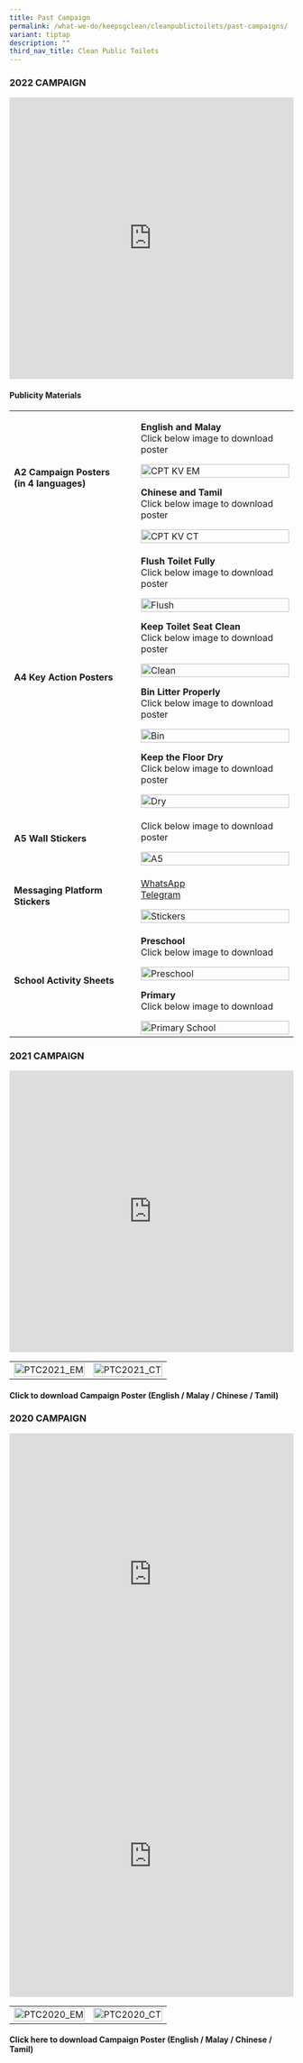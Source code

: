 ```yaml
---
title: Past Campaign
permalink: /what-we-do/keepsgclean/cleanpublictoilets/past-campaigns/
variant: tiptap
description: ""
third_nav_title: Clean Public Toilets
---
```

<h3>2022 CAMPAIGN</h3>
<div class="iframe-wrapper">
<iframe height="500" width="100%" allowfullscreen="true" frameborder="0" src="https://www.youtube.com/embed/9aI1lcsEZ_M"></iframe>
</div>
<h4>Publicity Materials</h4>
<table style="minWidth: 50px">
<colgroup>
<col>
<col>
</colgroup>
<tbody>
<tr>
<td rowspan="1" colspan="1">
<h4>A2 Campaign Posters<br>(in 4 languages)</h4>
</td>
<td rowspan="1" colspan="1">
<p><strong>English and Malay</strong>
<br>Click below image to download poster</p>
<div class="isomer-image-wrapper">
<img style="width: 100%" height="auto" width="100%" alt="CPT KV EM" src="/images/Keep SG Clean/Clean Public Toilets/cpt_kv_em_tmb_small.png">
</div>
<p><strong>Chinese and Tamil</strong>
<br>Click below image to download poster</p>
<div class="isomer-image-wrapper">
<img style="width: 100%" height="auto" width="100%" alt="CPT KV CT" src="/images/Keep SG Clean/Clean Public Toilets/cpt_kv_ct_tmb_small.png">
</div>
</td>
</tr>
<tr>
<td rowspan="1" colspan="1">
<h4>A4 Key Action Posters</h4>
</td>
<td rowspan="1" colspan="1">
<p><strong>Flush Toilet Fully</strong>
<br>Click below image to download poster</p>
<div class="isomer-image-wrapper">
<img style="width: 100%" height="auto" width="100%" alt="Flush" src="/images/Keep SG Clean/Clean Public Toilets/flush_tmb_small.jpg">
</div>
<p><strong>Keep Toilet Seat Clean</strong>
<br>Click below image to download poster</p>
<div class="isomer-image-wrapper">
<img style="width: 100%" height="auto" width="100%" alt="Clean" src="/images/Keep SG Clean/Clean Public Toilets/clean_tmb_small.jpg">
</div>
<p><strong>Bin Litter Properly</strong>
<br>Click below image to download poster</p>
<div class="isomer-image-wrapper">
<img style="width: 100%" height="auto" width="100%" alt="Bin" src="/images/Keep SG Clean/Clean Public Toilets/bin_tmb_small.jpg">
</div>
<p><strong>Keep the Floor Dry</strong>
<br>Click below image to download poster</p>
<div class="isomer-image-wrapper">
<img style="width: 100%" height="auto" width="100%" alt="Dry" src="/images/Keep SG Clean/Clean Public Toilets/dry_tmb_small.jpg">
</div>
</td>
</tr>
<tr>
<td rowspan="1" colspan="1">
<h4>A5 Wall Stickers</h4>
</td>
<td rowspan="1" colspan="1">
<p>Click below image to download poster</p>
<div class="isomer-image-wrapper">
<img style="width: 100%" height="auto" width="100%" alt="A5" src="/images/Keep SG Clean/Clean Public Toilets/a5_tmb_small.jpg">
</div>
</td>
</tr>
<tr>
<td rowspan="1" colspan="1">
<h4>Messaging Platform Stickers</h4>
</td>
<td rowspan="1" colspan="1">
<p><a href="https://sticker.ly/s/7TAX4K" rel="noopener noreferrer nofollow" target="_blank">WhatsApp</a>
<br><a href="https://t.me/addstickers/CPTPottyStickers" rel="noopener noreferrer nofollow" target="_blank">Telegram</a>
</p><a class="isomer-image-wrapper" href="/images/Keep%20SG%20Clean/Clean%20Public%20Toilets/stickers91d24a89aec245ea9db17e530233ee2a.jpg"><img style="width: 100%" height="auto" width="100%" alt="Stickers" src="/images/Keep SG Clean/Clean Public Toilets/stickers91d24a89aec245ea9db17e530233ee2a_tmb_small.jpg"></a>
</td>
</tr>
<tr>
<td rowspan="1" colspan="1">
<h4>School Activity Sheets</h4>
</td>
<td rowspan="1" colspan="1">
<p><strong>Preschool</strong>
<br>Click below image to download</p>
<div class="isomer-image-wrapper">
<img style="width: 100%" height="auto" width="100%" alt="Preschool" src="/images/Keep SG Clean/Clean Public Toilets/preschool_tmb_small.jpg">
</div>
<p><strong>Primary</strong>
<br>Click below image to download</p>
<div class="isomer-image-wrapper">
<img style="width: 100%" height="auto" width="100%" alt="Primary School" src="/images/Keep SG Clean/Clean Public Toilets/primary_school_tmb_small.jpg">
</div>
</td>
</tr>
</tbody>
</table>
<h3><strong>2021 CAMPAIGN</strong></h3>
<div class="iframe-wrapper">
<iframe height="500" width="100%" allowfullscreen="true" frameborder="0" src="https://www.youtube.com/embed/Ko9ZLZZbLcQ"></iframe>
</div>
<table style="minWidth: 50px">
<colgroup>
<col>
<col>
</colgroup>
<tbody>
<tr>
<td rowspan="1" colspan="1">
<div class="isomer-image-wrapper">
<img style="width: 100%" height="auto" width="100%" alt="PTC2021_EM" src="/images/Keep SG Clean/Clean Public Toilets/ptc2021_em.jpg">
</div>
</td>
<td rowspan="1" colspan="1">
<div class="isomer-image-wrapper">
<img style="width: 100%" height="auto" width="100%" alt="PTC2021_CT" src="/images/Keep SG Clean/Clean Public Toilets/ptc2021_ct.jpg">
</div>
</td>
</tr>
</tbody>
</table>
<h4>Click to download Campaign Poster (English / Malay / Chinese / Tamil)</h4>
<h3>2020 CAMPAIGN</h3>
<div class="iframe-wrapper">
<iframe height="500" width="100%" allowfullscreen="true" frameborder="0" src="https://www.youtube.com/embed/ePHaVEwmzUM"></iframe>
</div>
<div class="iframe-wrapper">
<iframe height="500" width="100%" allowfullscreen="true" frameborder="0" src="https://www.youtube.com/embed/5emMzZ0Cygk"></iframe>
</div>
<table style="minWidth: 50px">
<colgroup>
<col>
<col>
</colgroup>
<tbody>
<tr>
<td rowspan="1" colspan="1">
<div class="isomer-image-wrapper">
<img style="width: 100%" height="auto" width="100%" alt="PTC2020_EM" src="/images/Keep SG Clean/Clean Public Toilets/ptc2020_em.jpg">
</div>
</td>
<td rowspan="1" colspan="1">
<div class="isomer-image-wrapper">
<img style="width: 100%" height="auto" width="100%" alt="PTC2020_CT" src="/images/Keep SG Clean/Clean Public Toilets/ptc2020_ct.jpg">
</div>
</td>
</tr>
</tbody>
</table>
<h4>Click here to download Campaign Poster (English / Malay / Chinese / Tamil)</h4>
<p></p>